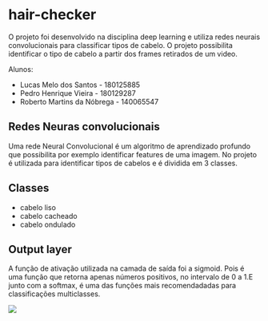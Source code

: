 # hair-checker
 O projeto foi desenvolvido na disciplina deep learning e utiliza redes neurais convolucionais para classificar tipos de cabelo. O projeto possibilita identificar o tipo de cabelo a partir dos frames retirados de um video.

Alunos: 
- Lucas Melo dos Santos - 180125885
- Pedro Henrique Vieira - 180129287
- Roberto Martins da Nóbrega - 140065547

## Redes Neuras convolucionais
Uma rede Neural Convolucional é um algoritmo de aprendizado profundo que possibilita por exemplo identificar features de uma imagem. No projeto é utilizada para identificar tipos de cabelos e é dividida em 3 classes.

## Classes
- cabelo liso
- cabelo cacheado 
- cabelo ondulado

## Output layer

A função de ativação utilizada na camada de saída foi a sigmoid. Pois é uma função que retorna apenas números positivos, no intervalo de 0 a 1.E junto com a softmax, é uma das funções mais recomendadadas para classificações multiclasses.

<img src='https://cdn.shortpixel.ai/spai/w_586+q_+ret_img+to_webp/https://mk0iaexpertacadlbryk.kinstacdn.com/wp-content/uploads/2020/05/image-5.png'>

